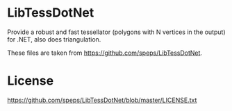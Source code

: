 # LibTessDotNet

Provide a robust and fast tessellator (polygons with N vertices in the output) for .NET, also does triangulation.

These files are taken from https://github.com/speps/LibTessDotNet.

# License

https://github.com/speps/LibTessDotNet/blob/master/LICENSE.txt